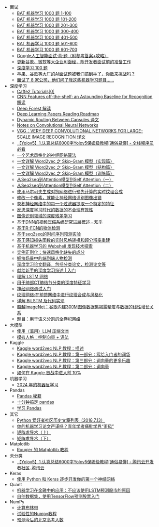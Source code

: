 +   面试
    +   [BAT 机器学习 1000 题 1-100](docs/BAT-%E6%9C%BA%E5%99%A8%E5%AD%A6%E4%B9%A0-1000-%E9%A2%98-1-100.md)
    +   [BAT 机器学习 1000 题 101-200](docs/BAT-%E6%9C%BA%E5%99%A8%E5%AD%A6%E4%B9%A0-1000-%E9%A2%98-101-200.md)
    +   [BAT 机器学习 1000 题 201-300](docs/BAT-%E6%9C%BA%E5%99%A8%E5%AD%A6%E4%B9%A0-1000-%E9%A2%98-201-300.md)
    +   [BAT 机器学习 1000 题 300-400](docs/BAT-%E6%9C%BA%E5%99%A8%E5%AD%A6%E4%B9%A0-1000-%E9%A2%98-300-400.md)
    +   [BAT 机器学习 1000 题 401-500](docs/BAT-%E6%9C%BA%E5%99%A8%E5%AD%A6%E4%B9%A0-1000-%E9%A2%98-401-500.md)
    +   [BAT 机器学习 1000 题 501-600](docs/BAT-%E6%9C%BA%E5%99%A8%E5%AD%A6%E4%B9%A0-1000-%E9%A2%98-501-600.md)
    +   [BAT 机器学习 1000 题 601-700](docs/BAT-%E6%9C%BA%E5%99%A8%E5%AD%A6%E4%B9%A0-1000-%E9%A2%98-601-700.md)
    +   [Google人工智能面试·真·题（附参考答案+攻略）](docs/Google%E4%BA%BA%E5%B7%A5%E6%99%BA%E8%83%BD%E9%9D%A2%E8%AF%95%C2%B7%E7%9C%9F%C2%B7%E9%A2%98%EF%BC%88%E9%99%84%E5%8F%82%E8%80%83%E7%AD%94%E6%A1%88%2B%E6%94%BB%E7%95%A5%EF%BC%89.md)
    +   [更新谷歌、微软等大企业AI面经，附开发者面试前的准备工作](docs/%E6%9B%B4%E6%96%B0%E8%B0%B7%E6%AD%8C%E3%80%81%E5%BE%AE%E8%BD%AF%E7%AD%89%E5%A4%A7%E4%BC%81%E4%B8%9AAI%E9%9D%A2%E7%BB%8F%EF%BC%8C%E9%99%84%E5%BC%80%E5%8F%91%E8%80%85%E9%9D%A2%E8%AF%95%E5%89%8D%E7%9A%84%E5%87%86%E5%A4%87%E5%B7%A5%E4%BD%9C.md)
    +   [深度学习 100 题](docs/%E6%B7%B1%E5%BA%A6%E5%AD%A6%E4%B9%A0-100-%E9%A2%98.md)
    +   [苹果、谷歌等大厂的AI面试题被我们搞到手了，你敢来挑战吗？](docs/%E8%8B%B9%E6%9E%9C%E3%80%81%E8%B0%B7%E6%AD%8C%E7%AD%89%E5%A4%A7%E5%8E%82%E7%9A%84AI%E9%9D%A2%E8%AF%95%E9%A2%98%E8%A2%AB%E6%88%91%E4%BB%AC%E6%90%9E%E5%88%B0%E6%89%8B%E4%BA%86%EF%BC%8C%E4%BD%A0%E6%95%A2%E6%9D%A5%E6%8C%91%E6%88%98%E5%90%97%EF%BC%9F.md)
    +   [面试了 8 家公司，他们问了我这些机器学习题目……](docs/%E9%9D%A2%E8%AF%95%E4%BA%86-8-%E5%AE%B6%E5%85%AC%E5%8F%B8%EF%BC%8C%E4%BB%96%E4%BB%AC%E9%97%AE%E4%BA%86%E6%88%91%E8%BF%99%E4%BA%9B%E6%9C%BA%E5%99%A8%E5%AD%A6%E4%B9%A0%E9%A2%98%E7%9B%AE%E2%80%A6%E2%80%A6.md)
+   深度学习
    +   [Caffe2 Tutorials[0]](docs/Caffe2-Tutorials%5B0%5D.md)
    +   [CNN Features off-the-shelf: an Astounding Baseline for Recognition 解读](docs/CNN-Features-off-the-shelf%EF%BC%9A-an-Astounding-Baseline-for-Recognition-%E8%A7%A3%E8%AF%BB.md)
    +   [Deep Forest 解读](docs/Deep-Forest-%E8%A7%A3%E8%AF%BB.md)
    +   [Deep Learning Papers Reading Roadmap](docs/Deep-Learning-Papers-Reading-Roadmap.md)
    +   [Dynamic Routing Between Capsules 译文](docs/Dynamic-Routing-Between-Capsules-%E8%AF%91%E6%96%87.md)
    +   [Notes on Convolutional Neural Networks](docs/Notes-on-Convolutional-Neural-Networks.md)
    +   [VGG：VERY DEEP CONVOLUTIONAL NETWORKS FOR LARGE-SCALE IMAGE RECOGNITION 译文](docs/VGG%EF%BC%9AVERY-DEEP-CONVOLUTIONAL-NETWORKS-FOR-LARGE-SCALE-IMAGE-RECOGNITION-%E8%AF%91%E6%96%87.md)
    +   [【Yolov5】1.认真总结6000字Yolov5保姆级教程[通俗易懂] - 全栈程序员必看](docs/%E3%80%90Yolov5%E3%80%911.%E8%AE%A4%E7%9C%9F%E6%80%BB%E7%BB%936000%E5%AD%97Yolov5%E4%BF%9D%E5%A7%86%E7%BA%A7%E6%95%99%E7%A8%8B%5B%E9%80%9A%E4%BF%97%E6%98%93%E6%87%82%5D---%E5%85%A8%E6%A0%88%E7%A8%8B%E5%BA%8F%E5%91%98%E5%BF%85%E7%9C%8B.md)
    +   [一个艺术风格化的神经网络算法](docs/%E4%B8%80%E4%B8%AA%E8%89%BA%E6%9C%AF%E9%A3%8E%E6%A0%BC%E5%8C%96%E7%9A%84%E7%A5%9E%E7%BB%8F%E7%BD%91%E7%BB%9C%E7%AE%97%E6%B3%95.md)
    +   [一文详解 Word2vec 之 Skip-Gram 模型（实现篇）](docs/%E4%B8%80%E6%96%87%E8%AF%A6%E8%A7%A3-Word2vec-%E4%B9%8B-Skip-Gram-%E6%A8%A1%E5%9E%8B%EF%BC%88%E5%AE%9E%E7%8E%B0%E7%AF%87%EF%BC%89.md)
    +   [一文详解 Word2vec 之 Skip-Gram 模型（结构篇）](docs/%E4%B8%80%E6%96%87%E8%AF%A6%E8%A7%A3-Word2vec-%E4%B9%8B-Skip-Gram-%E6%A8%A1%E5%9E%8B%EF%BC%88%E7%BB%93%E6%9E%84%E7%AF%87%EF%BC%89.md)
    +   [一文详解 Word2vec 之 Skip-Gram 模型（训练篇）](docs/%E4%B8%80%E6%96%87%E8%AF%A6%E8%A7%A3-Word2vec-%E4%B9%8B-Skip-Gram-%E6%A8%A1%E5%9E%8B%EF%BC%88%E8%AE%AD%E7%BB%83%E7%AF%87%EF%BC%89.md)
    +   [从Seq2seq到Attention模型到Self Attention（一）](docs/%E4%BB%8ESeq2seq%E5%88%B0Attention%E6%A8%A1%E5%9E%8B%E5%88%B0Self-Attention%EF%BC%88%E4%B8%80%EF%BC%89.md)
    +   [从Seq2seq到Attention模型到Self Attention（二）](docs/%E4%BB%8ESeq2seq%E5%88%B0Attention%E6%A8%A1%E5%9E%8B%E5%88%B0Self-Attention%EF%BC%88%E4%BA%8C%EF%BC%89.md)
    +   [使用马尔可夫生成对抗网络进行预先计算的实时纹理合成](docs/%E4%BD%BF%E7%94%A8%E9%A9%AC%E5%B0%94%E5%8F%AF%E5%A4%AB%E7%94%9F%E6%88%90%E5%AF%B9%E6%8A%97%E7%BD%91%E7%BB%9C%E8%BF%9B%E8%A1%8C%E9%A2%84%E5%85%88%E8%AE%A1%E7%AE%97%E7%9A%84%E5%AE%9E%E6%97%B6%E7%BA%B9%E7%90%86%E5%90%88%E6%88%90.md)
    +   [修改一个像素，就能让神经网络识别图像出错](docs/%E4%BF%AE%E6%94%B9%E4%B8%80%E4%B8%AA%E5%83%8F%E7%B4%A0%EF%BC%8C%E5%B0%B1%E8%83%BD%E8%AE%A9%E7%A5%9E%E7%BB%8F%E7%BD%91%E7%BB%9C%E8%AF%86%E5%88%AB%E5%9B%BE%E5%83%8F%E5%87%BA%E9%94%99.md)
    +   [卷积神经网络中的每一个过滤器提取一个特定的特征](docs/%E5%8D%B7%E7%A7%AF%E7%A5%9E%E7%BB%8F%E7%BD%91%E7%BB%9C%E4%B8%AD%E7%9A%84%E6%AF%8F%E4%B8%80%E4%B8%AA%E8%BF%87%E6%BB%A4%E5%99%A8%E6%8F%90%E5%8F%96%E4%B8%80%E4%B8%AA%E7%89%B9%E5%AE%9A%E7%9A%84%E7%89%B9%E5%BE%81.md)
    +   [反思深度学习时代的数据的不合理有效性](docs/%E5%8F%8D%E6%80%9D%E6%B7%B1%E5%BA%A6%E5%AD%A6%E4%B9%A0%E6%97%B6%E4%BB%A3%E7%9A%84%E6%95%B0%E6%8D%AE%E7%9A%84%E4%B8%8D%E5%90%88%E7%90%86%E6%9C%89%E6%95%88%E6%80%A7.md)
    +   [图像识别领域的深度残差学习](docs/%E5%9B%BE%E5%83%8F%E8%AF%86%E5%88%AB%E9%A2%86%E5%9F%9F%E7%9A%84%E6%B7%B1%E5%BA%A6%E6%AE%8B%E5%B7%AE%E5%AD%A6%E4%B9%A0.md)
    +   [基于DNN的视频压缩系统研究进展概述 - 知乎](docs/%E5%9F%BA%E4%BA%8EDNN%E7%9A%84%E8%A7%86%E9%A2%91%E5%8E%8B%E7%BC%A9%E7%B3%BB%E7%BB%9F%E7%A0%94%E7%A9%B6%E8%BF%9B%E5%B1%95%E6%A6%82%E8%BF%B0---%E7%9F%A5%E4%B9%8E.md)
    +   [基于R-FCN的物体检测](docs/%E5%9F%BA%E4%BA%8ER-FCN%E7%9A%84%E7%89%A9%E4%BD%93%E6%A3%80%E6%B5%8B.md)
    +   [基于seq2seq的时间序列预测实验](docs/%E5%9F%BA%E4%BA%8Eseq2seq%E7%9A%84%E6%97%B6%E9%97%B4%E5%BA%8F%E5%88%97%E9%A2%84%E6%B5%8B%E5%AE%9E%E9%AA%8C.md)
    +   [基于感知损失函数的实时风格转换和超分辨率重建](docs/%E5%9F%BA%E4%BA%8E%E6%84%9F%E7%9F%A5%E6%8D%9F%E5%A4%B1%E5%87%BD%E6%95%B0%E7%9A%84%E5%AE%9E%E6%97%B6%E9%A3%8E%E6%A0%BC%E8%BD%AC%E6%8D%A2%E5%92%8C%E8%B6%85%E5%88%86%E8%BE%A8%E7%8E%87%E9%87%8D%E5%BB%BA.md)
    +   [基于机器学习的 Webshell 发现技术探索](docs/%E5%9F%BA%E4%BA%8E%E6%9C%BA%E5%99%A8%E5%AD%A6%E4%B9%A0%E7%9A%84-Webshell-%E5%8F%91%E7%8E%B0%E6%8A%80%E6%9C%AF%E6%8E%A2%E7%B4%A2.md)
    +   [实例正则化：快速风格化缺失的成分](docs/%E5%AE%9E%E4%BE%8B%E6%AD%A3%E5%88%99%E5%8C%96%EF%BC%9A%E5%BF%AB%E9%80%9F%E9%A3%8E%E6%A0%BC%E5%8C%96%E7%BC%BA%E5%A4%B1%E7%9A%84%E6%88%90%E5%88%86.md)
    +   [拥挤场景中的端到端人物检测](docs/%E6%8B%A5%E6%8C%A4%E5%9C%BA%E6%99%AF%E4%B8%AD%E7%9A%84%E7%AB%AF%E5%88%B0%E7%AB%AF%E4%BA%BA%E7%89%A9%E6%A3%80%E6%B5%8B.md)
    +   [深度学习论文翻译，包括分类论文，检测论文等](docs/%E6%B7%B1%E5%BA%A6%E5%AD%A6%E4%B9%A0%E8%AE%BA%E6%96%87%E7%BF%BB%E8%AF%91%EF%BC%8C%E5%8C%85%E6%8B%AC%E5%88%86%E7%B1%BB%E8%AE%BA%E6%96%87%EF%BC%8C%E6%A3%80%E6%B5%8B%E8%AE%BA%E6%96%87%E7%AD%89.md)
    +   [献给新手的深度学习综述 | 入门](docs/%E7%8C%AE%E7%BB%99%E6%96%B0%E6%89%8B%E7%9A%84%E6%B7%B1%E5%BA%A6%E5%AD%A6%E4%B9%A0%E7%BB%BC%E8%BF%B0-%EF%BD%9C-%E5%85%A5%E9%97%A8.md)
    +   [理解 LSTM 网络](docs/%E7%90%86%E8%A7%A3-LSTM-%E7%BD%91%E7%BB%9C.md)
    +   [用于肺部CT肺结节分类的深度特征学习](docs/%E7%94%A8%E4%BA%8E%E8%82%BA%E9%83%A8CT%E8%82%BA%E7%BB%93%E8%8A%82%E5%88%86%E7%B1%BB%E7%9A%84%E6%B7%B1%E5%BA%A6%E7%89%B9%E5%BE%81%E5%AD%A6%E4%B9%A0.md)
    +   [神经网络调试入门](docs/%E7%A5%9E%E7%BB%8F%E7%BD%91%E7%BB%9C%E8%B0%83%E8%AF%95%E5%85%A5%E9%97%A8.md)
    +   [纹理网络:在前馈网络中进行纹理合成与风格化](docs/%E7%BA%B9%E7%90%86%E7%BD%91%E7%BB%9C%EF%BC%9A%E5%9C%A8%E5%89%8D%E9%A6%88%E7%BD%91%E7%BB%9C%E4%B8%AD%E8%BF%9B%E8%A1%8C%E7%BA%B9%E7%90%86%E5%90%88%E6%88%90%E4%B8%8E%E9%A3%8E%E6%A0%BC%E5%8C%96.md)
    +   [详解 BiLSTM 及代码实现](docs/%E8%AF%A6%E8%A7%A3-BiLSTM-%E5%8F%8A%E4%BB%A3%E7%A0%81%E5%AE%9E%E7%8E%B0.md)
    +   [超越ImageNet：谷歌内建300M图像数据集揭露精度与数据的线性增长关系](docs/%E8%B6%85%E8%B6%8AImageNet%EF%BC%9A%E8%B0%B7%E6%AD%8C%E5%86%85%E5%BB%BA300M%E5%9B%BE%E5%83%8F%E6%95%B0%E6%8D%AE%E9%9B%86%E6%8F%AD%E9%9C%B2%E7%B2%BE%E5%BA%A6%E4%B8%8E%E6%95%B0%E6%8D%AE%E7%9A%84%E7%BA%BF%E6%80%A7%E5%A2%9E%E9%95%BF%E5%85%B3%E7%B3%BB.md)
    +   [题目：用于语义分割的全卷积网络](docs/%E9%A2%98%E7%9B%AE%EF%BC%9A%E7%94%A8%E4%BA%8E%E8%AF%AD%E4%B9%89%E5%88%86%E5%89%B2%E7%9A%84%E5%85%A8%E5%8D%B7%E7%A7%AF%E7%BD%91%E7%BB%9C.md)
+   大模型
    +   [使用（滥用）LLM 压缩文本](docs/DRINK-ME%EF%BC%9A-%28Ab%29Using-a-LLM-to-compress-text.md)
    +   [模拟人格：控制向量 + 语法](docs/Simulating-Personality%EF%BC%9A-Control-Vectors-%2B-Grammar.md)
+   Kaggle
    +   [Kaggle word2vec NLP 教程：描述](docs/Kaggle-word2vec-NLP-%E6%95%99%E7%A8%8B%EF%BC%9A%E6%8F%8F%E8%BF%B0.md)
    +   [Kaggle word2vec NLP 教程：第一部分：写给入门者的词袋](docs/Kaggle-word2vec-NLP-%E6%95%99%E7%A8%8B%EF%BC%9A%E7%AC%AC%E4%B8%80%E9%83%A8%E5%88%86%EF%BC%9A%E5%86%99%E7%BB%99%E5%85%A5%E9%97%A8%E8%80%85%E7%9A%84%E8%AF%8D%E8%A2%8B.md)
    +   [Kaggle word2vec NLP 教程：第三部分：词向量的更多乐趣](docs/Kaggle-word2vec-NLP-%E6%95%99%E7%A8%8B%EF%BC%9A%E7%AC%AC%E4%B8%89%E9%83%A8%E5%88%86%EF%BC%9A%E8%AF%8D%E5%90%91%E9%87%8F%E7%9A%84%E6%9B%B4%E5%A4%9A%E4%B9%90%E8%B6%A3.md)
    +   [Kaggle word2vec NLP 教程：第二部分：词向量](docs/Kaggle-word2vec-NLP-%E6%95%99%E7%A8%8B%EF%BC%9A%E7%AC%AC%E4%BA%8C%E9%83%A8%E5%88%86%EF%BC%9A%E8%AF%8D%E5%90%91%E9%87%8F.md)
    +   [如何在 Kaggle 首战中进入前 10%](docs/%E5%A6%82%E4%BD%95%E5%9C%A8-Kaggle-%E9%A6%96%E6%88%98%E4%B8%AD%E8%BF%9B%E5%85%A5%E5%89%8D-10%25.md)
+   机器学习
    +   [2024 年的机器反学习](docs/Machine-Unlearning-in-2024---Ken-Ziyu-Liu---Stanford-Computer-Science.md)
+   Pandas
    +   [Pandas 秘籍](docs/Pandas-%E7%A7%98%E7%B1%8D.md)
    +   [十分钟搞定 pandas](docs/%E5%8D%81%E5%88%86%E9%92%9F%E6%90%9E%E5%AE%9A-pandas.md)
    +   [学习 Pandas](docs/%E5%AD%A6%E4%B9%A0-Pandas.md)
+   其它
    +   [Python 爱好者社区历史文章列表（2018.7.13）](docs/Python_%E7%88%B1%E5%A5%BD%E8%80%85%E7%A4%BE%E5%8C%BA%E5%8E%86%E5%8F%B2%E6%96%87%E7%AB%A0%E5%88%97%E8%A1%A8%EF%BC%882018.7.13%EF%BC%89.md)
    +   [你的机器学习论文严谨吗？青年学者痛批学界“歪风”](docs/%E4%BD%A0%E7%9A%84%E6%9C%BA%E5%99%A8%E5%AD%A6%E4%B9%A0%E8%AE%BA%E6%96%87%E4%B8%A5%E8%B0%A8%E5%90%97%EF%BC%9F%E9%9D%92%E5%B9%B4%E5%AD%A6%E8%80%85%E7%97%9B%E6%89%B9%E5%AD%A6%E7%95%8C%E2%80%9C%E6%AD%AA%E9%A3%8E%E2%80%9D.md)
    +   [矩阵求导术（上）](docs/%E7%9F%A9%E9%98%B5%E6%B1%82%E5%AF%BC%E6%9C%AF%EF%BC%88%E4%B8%8A%EF%BC%89.md)
    +   [矩阵求导术（下）](docs/%E7%9F%A9%E9%98%B5%E6%B1%82%E5%AF%BC%E6%9C%AF%EF%BC%88%E4%B8%8B%EF%BC%89.md)
+   Matplotlib
    +   [Rougier 的 Matplotlib 教程](docs/Rougier-%E7%9A%84-Matplotlib-%E6%95%99%E7%A8%8B.md)
+   未分类
    +   [【Yolov5】1.认真总结6000字Yolov5保姆级教程[通俗易懂] - 腾讯云开发者社区-腾讯云](docs/%E3%80%90Yolov5%E3%80%911.%E8%AE%A4%E7%9C%9F%E6%80%BB%E7%BB%936000%E5%AD%97Yolov5%E4%BF%9D%E5%A7%86%E7%BA%A7%E6%95%99%E7%A8%8B%5B%E9%80%9A%E4%BF%97%E6%98%93%E6%87%82%5D---%E8%85%BE%E8%AE%AF%E4%BA%91%E5%BC%80%E5%8F%91%E8%80%85%E7%A4%BE%E5%8C%BA-%E8%85%BE%E8%AE%AF%E4%BA%91.md)
+   Keras
    +   [使用 Python 和 Keras 逐步开发你的第一个神经网络](docs/%E4%BD%BF%E7%94%A8_Python_%E5%92%8C_Keras_%E9%80%90%E6%AD%A5%E5%BC%80%E5%8F%91%E4%BD%A0%E7%9A%84%E7%AC%AC%E4%B8%80%E4%B8%AA%E7%A5%9E%E7%BB%8F%E7%BD%91%E7%BB%9C.md)
+   Quant
    +   [机器学习在金融中的应用：不应该使用LSTM预测股市的原因](docs/%E6%9C%BA%E5%99%A8%E5%AD%A6%E4%B9%A0%E5%9C%A8%E9%87%91%E8%9E%8D%E4%B8%AD%E7%9A%84%E5%BA%94%E7%94%A8%EF%BC%9A%E4%B8%8D%E5%BA%94%E8%AF%A5%E4%BD%BF%E7%94%A8LSTM%E9%A2%84%E6%B5%8B%E8%82%A1%E5%B8%82%E7%9A%84%E5%8E%9F%E5%9B%A0.md)
    +   [自创数据集，使用TensorFlow预测股票入门](docs/%E8%87%AA%E5%88%9B%E6%95%B0%E6%8D%AE%E9%9B%86%EF%BC%8C%E4%BD%BF%E7%94%A8TensorFlow%E9%A2%84%E6%B5%8B%E8%82%A1%E7%A5%A8%E5%85%A5%E9%97%A8.md)
+   NumPy
    +   [计算布林带](docs/%E8%AE%A1%E7%AE%97%E5%B8%83%E6%9E%97%E5%B8%A6.md)
    +   [试验性的Numpy教程](docs/%E8%AF%95%E9%AA%8C%E6%80%A7%E7%9A%84Numpy%E6%95%99%E7%A8%8B.md)
    +   [预测今后的北京高考人数](docs/%E9%A2%84%E6%B5%8B%E4%BB%8A%E5%90%8E%E7%9A%84%E5%8C%97%E4%BA%AC%E9%AB%98%E8%80%83%E4%BA%BA%E6%95%B0.md)
